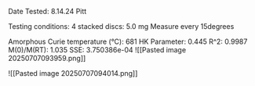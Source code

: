 Date Tested: 8.14.24 Pitt

Testing conditions:
4 stacked discs: 5.0 mg
Measure every 15degrees

Amorphous Curie temperature (°C): 681
HK Parameter: 0.445
R^2: 0.9987
M(0)/M(RT): 1.035
SSE: 3.750386e-04
![[Pasted image 20250707093959.png]]

![[Pasted image 20250707094014.png]]
